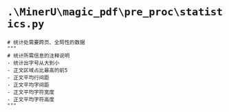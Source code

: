 # `.\MinerU\magic_pdf\pre_proc\statistics.py`

```
# 统计处需要跨页、全局性的数据
"""
# 统计所需信息的注释说明
- 统计出字号从大到小
- 正文区域占比最高的前5
- 正文平均行间距
- 正文平均字间距
- 正文平均字符宽度
- 正文平均字符高度
"""
```